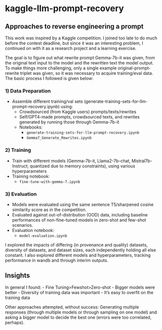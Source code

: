 # kaggle-llm-prompt-recovery

## Approaches to reverse engineering a prompt
This work was inspired by a Kaggle competition. I joined too late to do much before the contest deadline, but since it was an interesting problem, I continued on with it as a research project and a learning exercise.

The goal is to figure out what rewrite prompt Gemma-7b-it was given, from the original text input to the model and the rewritten text the model output. To make things more challenging, only a single example original-prompt-rewrite triplet was given, so it was necessary to acquire training/eval data. The basic process I followed is given below:

### 1) Data Preparation
- Assemble different training/val sets (generate-training-sets-for-llm-prompt-recovery.ipynb) using:
  - Crowdsourced (from Kaggle users) prompts/texts/rewrites 
  - Self/GPT4-made prompts, crowdsourced texts, and rewrites generated by running those through Gemma-7b-it
  - Notebooks:
    - `generate-training-sets-for-llm-prompt-recovery.ipynb`
    - `Gemma7_Generate_Rewrites.ipynb`

### 2) Training
- Train with different models (Gemma-7b-it, Llama2-7b-chat, Mistral7b-Instruct; quantized due to memory constraints), using various hyperparameters
- Training notebook:
  - `fine-tune-with-gemma-7.ipynb`

### 3) Evaluation
- Models were evaluated using the same sentence T5/sharpened cosine similarity score as in the competition.
- Evaluated against out-of-distribution (OOD) data, including baseline performances of non-fine-tuned models in zero-shot and few-shot scenarios.
- Evaluation notebook:
  - `model-evaluation.ipynb`

I explored the impacts of differing (in provenance and quality) datasets, diversity of datasets, and dataset sizes, each independently holding all else constant. I also explored different models and hyperparameters, tracking performance in wandb and through interim outputs.

## Insights
In general I found:
	- Fine Tuning>Fewshot>Zero-shot
	- Bigger models were better
	- Diversity of training data was important
	- It’s easy to overfit on the training data

Other approaches attempted, without success: Generating multiple responses (through multiple models or through sampling on one model) and asking a bigger model to decide the best one (errors were too correlated, perhaps).


